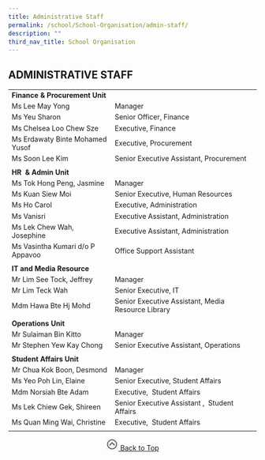 ```yaml
---
title: Administrative Staff
permalink: /school/School-Organisation/admin-staff/
description: ""
third_nav_title: School Organisation
---
```

## ADMINISTRATIVE STAFF

|   |   |
|---|---|
| **Finance & Procurement Unit**  |   |
| Ms Lee May Yong  | Manager  |
| Ms Yeu Sharon  | Senior Officer, Finance  |
| Ms Chelsea Loo Chew Sze  | Executive, Finance  |
| Ms Erdawaty Binte Mohamed Yusof  | Executive, Procurement  |
| Ms Soon Lee Kim  | Senior Executive Assistant, Procurement  |
|   |   |
| **HR  & Admin Unit**  |   |
| Ms Tok Hong Peng, Jasmine  | Manager  |
| Ms Kuan Siew Moi  | Senior Executive, Human Resources  |
| Ms Ho Carol  | Executive, Administration  |
| Ms Vanisri  | Executive Assistant, Administration  |
| Ms Lek Chew Wah, Josephine  | Executive Assistant, Administration  |
| Ms Vasintha Kumari d/o P Appavoo  | Office Support Assistant  |
|   |   |
| **IT and Media Resource**  |   |
| Mr Lim See Tock, Jeffrey  | Manager  |
| Mr Lim Teck Wah  | Senior Executive, IT  |
| Mdm Hawa Bte Hj Mohd  | Senior Executive Assistant, Media Resource Library  |
|   |   |
| **Operations Unit**  |   |
| Mr Sulaiman Bin Kitto  | Manager  |
| Mr Stephen Yew Kay Chong  | Senior Executive Assistant, Operations  |
|   |   |
| **Student Affairs Unit**  |   |
| Mr Chua Kok Boon, Desmond  | Manager  |
| Ms Yeo Poh Lin, Elaine  | Senior Executive, Student Affairs  |
| Mdm Norsiah Bte Adam  | Executive,  Student Affairs  |
| Ms Lek Chiew Gek, Shireen  | Senior Executive Assistant ,  Student Affairs  |
| Ms Quan Ming Wai, Christine  | Executive,  Student Affairs  |
|   |   |

<p align="center"><a href="#"><img src="/images/arrow-up.jpg" style="width:25px; display:inline"/> Back to Top </a> </p>
